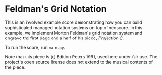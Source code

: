 # Feldman's Grid Notation

This is an involved example score demonstrating how you can build sophisticated managed notation systems on top of neoscore. In this example, we implement Morton Feldman's grid notation system and engrave the first page and a half of his piece, _Projection 2_.

To run the score, run `main.py`.

Note that this piece is (c) Edition Peters 1951, used here under fair use. The project's open source license does not extend to the musical contents of the piece.